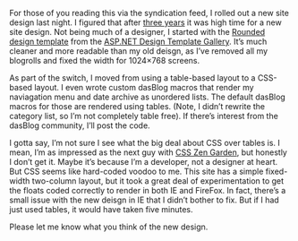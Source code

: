 For those of you reading this via the syndication feed, I rolled out a
new site design last night. I figured that after [three
years](http://devhawk.net/2006/01/28/Happy+Belated+Birthday+To+DevHawk.aspx) it
was high time for a new site design. Not being much of a designer, I
started with the [Rounded design
template](http://download.microsoft.com/download/7/8/0/7802dbf0-d500-41a7-b635-5bd3131229be/Rounded%20VS%20Design%20Templates.msi)
from the [ASP.NET Design Template
Gallery](http://msdn.microsoft.com/asp.net/reference/design/templates/).
It’s much cleaner and more readable than my old deisgn, as I’ve removed
all my blogrolls and fixed the width for 1024×768 screens. 

As part of the switch, I moved from using a table-based layout to a
CSS-based layout. I even wrote custom dasBlog macros that render my
naviagation menu and date archive as unordered lists. The default
dasBlog macros for those are rendered using tables. (Note, I didn’t
rewrite the category list, so I’m not completely table free). If there’s
interest from the dasBlog community, I’ll post the code.

I gotta say, I’m not sure I see what the big deal about CSS over tables
is. I mean, I’m as impressed as the next guy with [CSS Zen
Garden](http://www.csszengarden.com/), but honestly I don’t get it.
Maybe it’s because I’m a developer, not a designer at heart. But CSS
seems like hard-coded voodoo to me. This site has a simple fixed-width
two-column layout, but it took a great deal of experimentation to get
the floats coded correctly to render in both IE and FireFox. In fact,
there’s a small issue with the new deisgn in IE that I didn’t bother to
fix. But if I had just used tables, it would have taken five minutes.

Please let me know what you think of the new design.
